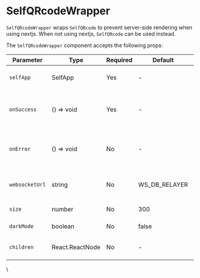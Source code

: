 # SelfQRcodeWrapper

`SelfQRcodeWrapper` wraps `SelfQRcode` to prevent server-side rendering when using nextjs. When not using nextjs, `SelfQRcode` can be used instead.

The `SelfQRcodeWrapper` component accepts the following props:

| Parameter      | Type            | Required | Default         | Description                                           |
| -------------- | --------------- | -------- | --------------- | ----------------------------------------------------- |
| `selfApp`      | SelfApp         | Yes      | -               | The SelfApp configuration object                      |
| `onSuccess`    | () => void      | Yes      | -               | Callback function executed on successful verification |
| `onError`      | () => void      | No       | -               | Callback function executed on verification error     |
| `websocketUrl` | string          | No       | WS\_DB\_RELAYER | Custom WebSocket URL for verification                 |
| `size`         | number          | No       | 300             | QR code size in pixels                                |
| `darkMode`     | boolean         | No       | false           | Enable dark mode styling                              |
| `children`     | React.ReactNode | No       | -               | Custom children to render                             |

\
